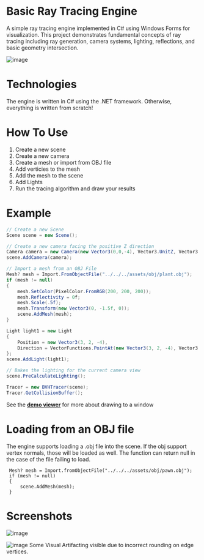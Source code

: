# Basic Ray Tracing Engine
A simple ray tracing engine implemented in C# using Windows Forms for visualization. This project demonstrates fundamental concepts of ray tracing including ray generation, camera systems, lighting, reflections, and basic geometry intersection.

![image](https://github.com/user-attachments/assets/d38336a7-64e1-47ae-a1a8-9979a04f9af5)

# Technologies
The engine is written in C# using the .NET framework. Otherwise, everything is written from scratch!

# How To Use
1. Create a new scene
2. Create a new camera
3. Create a mesh or import from OBJ file
5. Add verticies to the mesh
6. Add the mesh to the scene
7. Add Lights
8. Run the tracing algorithm and draw your results

# Example
```C#
// Create a new Scene
Scene scene = new Scene();

// Create a new camera facing the positive Z direction
Camera camera = new Camera(new Vector3(0,0,-4), Vector3.UnitZ, Vector3.UnitY, 60.0f);
scene.AddCamera(camera);

// Import a mesh from an OBJ File
Mesh? mesh = Import.FromObjectFile("../../../assets/obj/plant.obj");
if (mesh != null)
{
    mesh.SetColor(PixelColor.FromRGB(200, 200, 200));
    mesh.Reflectivity = 0f;
    mesh.Scale(.5f);
    mesh.Transform(new Vector3(0, -1.5f, 0));
    scene.AddMesh(mesh);
}

Light light1 = new Light
{
    Position = new Vector3(3, 2, -4),
    Direction = VectorFunctions.PointAt(new Vector3(3, 2, -4), Vector3.Zero),
};
scene.AddLight(light1);

// Bakes the lighting for the current camera view
scene.PreCalculateLighting();

Tracer = new BVHTracer(scene);
Tracer.GetCollisionBuffer();
```
See the **[demo viewer](https://github.com/fahnestd/3D-Ray-Tracing-Engine/blob/master/Viewer/Viewer.cs)** for more about drawing to a window 

# Loading from an OBJ file
The engine supports loading a .obj file into the scene. If the obj support vertex normals, those will be loaded as well. The function can return null in the case of the file failing to load.
```
 Mesh? mesh = Import.fromObjectFile("../../../assets/obj/pawn.obj");
 if (mesh != null)
 {
     scene.AddMesh(mesh);
 }
```
# Screenshots
![image](https://github.com/user-attachments/assets/4f9331d5-e31a-4abf-b69c-06bc37848a41)

![image](https://github.com/user-attachments/assets/8fa4134e-5cfe-4f12-bdba-9578817fb40c)
Some Visual Artifacting visible due to incorrect rounding on edge vertices.
